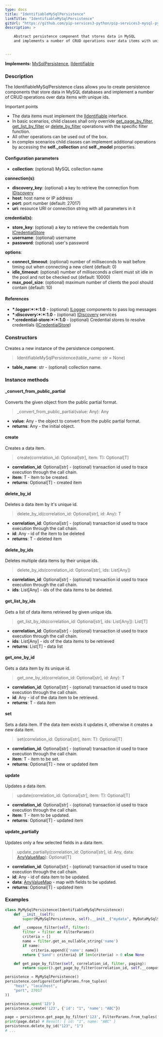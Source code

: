 ```yaml
---
type: docs
title: "IdentifiableMySqlPersistence"
linkTitle: "IdentifiableMySqlPersistence"
gitUrl: "https://github.com/pip-services3-python/pip-services3-mysql-python"
description: >

    Abstract persistence component that stores data in MySQL
    and implements a number of CRUD operations over data items with unique ids.
    

---
```


**Implements:** [MySqlPersistence](../mysql_persistence), [IIdentifiable](../../../commons/data/iidentifiable)

### Description

The IdentifiableMySqlPersistence class allows you to create persistence components that store data in MySQL databases and implement a number of CRUD operations over data items with unique ids.

Important points

- The data items must implement the [IIdentifiable](../../../commons/data/iidentifiable) interface.
- In basic scenarios, child classes shall only override [get_page_by_filter](#get_page_by_filter), [get_list_by_filter](#get_list_by_filter) or [delete_by_filter](#delete_by_filter) operations with the specific filter function.
- All other operations can be used out of the box. 
- In complex scenarios child classes can implement additional operations by accessing the **self._collection** and **self._model** properties.

#### Configuration parameters

- **collection**: (optional) MySQL collection name

**connection(s)**:
- **discovery_key**: (optional) a key to retrieve the connection from [IDiscovery](../../../components/connect/idiscovery)
- **host**: host name or IP address
- **port**: port number (default: 27017)
- **uri**: resource URI or connection string with all parameters in it

**credential(s)**:
- **store_key**: (optional) a key to retrieve the credentials from [ICredentialStore](../../../components/auth/icredential_store)
- **username**: (optional) username
- **password**: (optional) user's password

**options**:
- **connect_timeout**: (optional) number of milliseconds to wait before timing out when connecting a new client (default: 0)
- **idle_timeout**: (optional) number of milliseconds a client must sit idle in the pool and not be checked out (default: 10000)
- **max_pool_size**: (optional) maximum number of clients the pool should contain (default: 10)


#### References
- **\*:logger:\*:\*:1.0** - (optional) [ILogger](../../../components/log/ilogger) components to pass log messages
- **\*:discovery:\*:\*:1.0** - (optional) [IDiscovery](../../../components/connect/idiscovery) services
- **\*:credential-store:\*:\*:1.0** - (optional) Credential stores to resolve credentials ([ICredentialStore](../../../components/auth/icredential_store))


### Constructors
Creates a new instance of the persistence component.

> IdentifiableMySqlPersistence(table_name: str = None)

- **table_name**: str - (optional) collection name.


### Instance methods

#### _convert_from_public_partial
Converts the given object from the public partial format.

> _convert_from_public_partial(value: Any): Any

- **value**: Any - the object to convert from the public partial format.
- **returns**: Any - the initial object.


#### create
Creates a data item.

> create(correlation_id: Optional[str], item: T): Optional[T]

- **correlation_id**: Optional[str] - (optional) transaction id used to trace execution through the call chain.
- **item**: T - item to be created.
- **returns**: Optional[T] - created item


#### delete_by_id
Deletes a data item by it's unique id.

> delete_by_id(correlation_id: Optional[str], id: Any): T

- **correlation_id**: Optional[str] - (optional) transaction id used to trace execution through the call chain.
- **id**: Any - id of the item to be deleted
- **returns**: T - deleted item


#### delete_by_ids
Deletes multiple data items by their unique ids.

> delete_by_ids(correlation_id: Optional[str], ids: List[Any])

- **correlation_id**: Optional[str] - (optional) transaction id used to trace execution through the call chain.
- **ids**: List[Any] - ids of the data items to be deleted.


#### get_list_by_ids
Gets a list of data items retrieved by given unique ids.

> get_list_by_ids(correlation_id: Optional[str], ids: List[Any]): List[T]

- **correlation_id**: Optional[str] - (optional) transaction id used to trace execution through the call chain.
- **ids**: List[Any] - ids of the data items to be retrieved
- **returns**: List[T] - data list


#### get_one_by_id
Gets a data item by its unique id.

> get_one_by_id(correlation_id: Optional[str], id: Any): T

- **correlation_id**: Optional[str] - (optional) transaction id used to trace execution through the call chain.
- **id**: Any - id of the data item to be retrieved.
- **returns**: T - data item


#### set
Sets a data item. If the data item exists it updates it,
otherwise it creates a new data item.

> set(correlation_id: Optional[str], item: T): Optional[T]

- **correlation_id**: Optional[str] - (optional) transaction id used to trace execution through the call chain.
- **item**: T - item to be set.
- **returns**: Optional[T] - new or updated item


#### update
Updates a data item.

> update(correlation_id: Optional[str], item: T): Optional[T]

- **correlation_id**: Optional[str] - (optional) transaction id used to trace execution through the call chain.
- **item**: T - item to be updated.
- **returns**: Optional[T] - updated item


#### update_partially
Updates only a few selected fields in a data item.

> update_partially(correlation_id: Optional[str], id: Any, data: [AnyValueMap](../../../commons/data/any_value_map)): Optional[T]

- **correlation_id**: Optional[str] - (optional) transaction id used to trace execution through the call chain.
- **id**: Any - id of data item to be updated.
- **data**: [AnyValueMap](../../../commons/data/any_value_map) - map with fields to be updated.
- **returns**: Optional[T] - updated item

### Examples
```python
class MyMySqlPersistence(IdentifiableMySqlPersistence):
    def __init__(self):
        super(MyMySqlPersistence, self).__init__("mydata", MyDataMySqlSchema())

    def __compose_filter(self, filter):
        filter = filter or FilterParams()
        criteria = []
        name = filter.get_as_nullable_string('name')
        if name:
            criteria.append({'name': name})
        return {'$and': criteria} if len(criteria) > 0 else None

    def get_page_by_filter(self, correlation_id, filter, paging):
        return super().get_page_by_filter(correlation_id, self.__compose_filter(filter), paging, None, None)

persistence = MyMySqlPersistence()
persistence.configure(ConfigParams.from_tuples(
    "host", "localhost",
    "port", 27017
))

persistence.open('123')
persistence.create('123', {'id': "1", 'name': "ABC"})

page = persistence.get_page_by_filter('123', FilterParams.from_tuples('name', 'ABC'), None)
print(page.data) # Result: { id: "1", name: "ABC" }
persistence.delete_by_id("123", "1")
# ...
```
